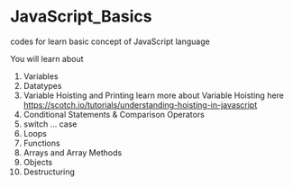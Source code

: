 # JavaScript_Basics
codes for learn basic concept of JavaScript language

You will learn about 
1. Variables
2. Datatypes
3. Variable Hoisting and Printing
  learn more about Variable Hoisting here https://scotch.io/tutorials/understanding-hoisting-in-javascript
4. Conditional Statements & Comparison Operators
5. switch ... case
6. Loops
7. Functions
8. Arrays and Array Methods
9. Objects
10. Destructuring
